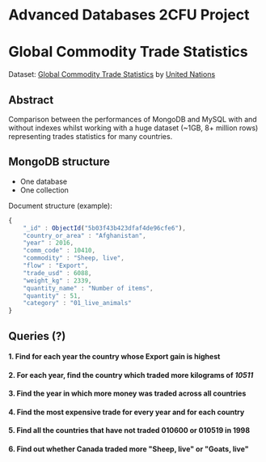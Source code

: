 # Advanced Databases 2CFU Project
# Global Commodity Trade Statistics 

Dataset: [Global Commodity Trade Statistics](https://www.kaggle.com/unitednations/global-commodity-trade-statistics) by [United Nations](https://www.kaggle.com/unitednations)


## Abstract
Comparison between the performances of MongoDB and MySQL with and without indexes whilst working with a huge dataset (~1GB, 8+ million rows) representing trades statistics for many countries.

## MongoDB structure
* One database
* One collection

Document structure (example):
```js
{
	"_id" : ObjectId("5b03f43b423dfaf4de96cfe6"),
	"country_or_area" : "Afghanistan",
	"year" : 2016,
	"comm_code" : 10410,
	"commodity" : "Sheep, live",
	"flow" : "Export",
	"trade_usd" : 6088,
	"weight_kg" : 2339,
	"quantity_name" : "Number of items",
	"quantity" : 51,
	"category" : "01_live_animals"
}

```

## Queries (?)
#### 1. Find for each year the country whose Export gain is highest

#### 2. For each year, find the country which traded more kilograms of *10511*

#### 3. Find the year in which more money was traded across all countries

#### 4. Find the most expensive trade for every year and for each country 

#### 5. Find all the countries that have not traded 010600 or 010519 in 1998

#### 6. Find out whether Canada traded more "Sheep, live" or "Goats, live"




